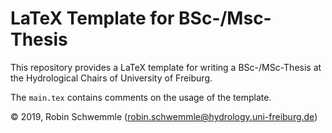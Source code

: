 # LaTeX Template for BSc-/Msc-Thesis

This repository provides a LaTeX template for writing a BSc-/MSc-Thesis
at the Hydrological Chairs of University of Freiburg.

The `main.tex` contains comments on the usage of the template. 

© 2019, Robin Schwemmle (<robin.schwemmle@hydrology.uni-freiburg.de>)
